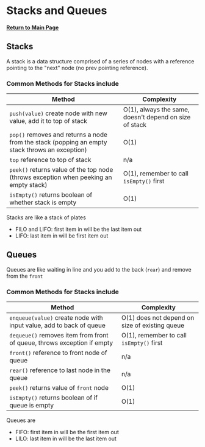 # Stacks and Queues

**[Return to Main Page](https://annethor.github.io/reading-notes/)**

## Stacks

A stack is a data structure comprised of a series of nodes with a reference pointing to the "next" node (no prev pointing reference). 

### Common Methods for **Stacks** include

Method | Complexity
------ | ----------
```push(value)``` create node with new value, add it to top of stack | O(1), always the same, doesn't depend on size of stack
```pop()``` removes and returns a node from the stack (popping an empty stack throws an exception) | O(1)
```top``` reference to top of stack | n/a
```peek()``` returns value of the top node (throws exception when peeking an empty stack) | O(1), remember to call ```isEmpty()``` first
```isEmpty()``` returns boolean of whether stack is empty | O(1)

Stacks are like a stack of plates

- FILO and LIFO: first item in will be the last item out
- LIFO: last item in will be first item out

## Queues

Queues are like waiting in line and you add to the back (```rear```) and remove from the ```front```

### Common Methods for **Stacks** include

Method | Complexity
------ | ----------
```enqueue(value)``` create node with input value, add to back of queue | O(1) does not depend on size of existing queue
```dequeue()``` removes item from front of queue, throws exception if empty | O(1), remember to call ```isEmpty()``` first
```front()``` reference to front node of queue | n/a
```rear()``` reference to last node in the queue | n/a
```peek()``` returns value of ```front``` node | O(1)
```isEmpty()``` returns boolean of if queue is empty | O(1)

Queues are

- FIFO: first item in will be the first item out
- LILO: last item in will be the last item out 
